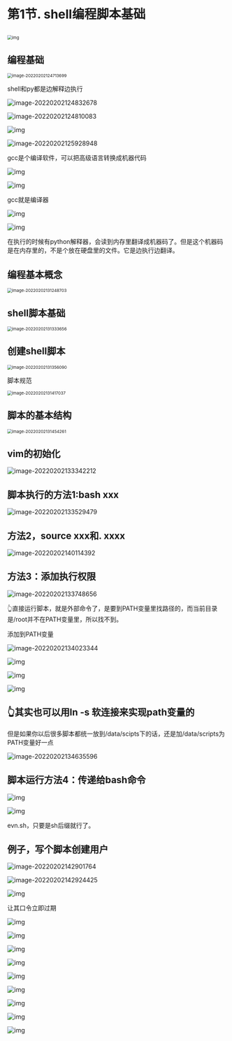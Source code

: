 # 第1节. shell编程脚本基础





## 

 

<img src="1-shell编程脚本基础.assets/clip_image006.jpg" alt="img" style="zoom:67%;" /> 

##  编程基础 

<img src="1-shell编程脚本基础.assets/image-20220202124713699.png" alt="image-20220202124713699" style="zoom:67%;" /> 

shell和py都是边解释边执行

![image-20220202124832678](1-shell编程脚本基础.assets/image-20220202124832678.png)



![image-20220202124810083](1-shell编程脚本基础.assets/image-20220202124810083.png)

 

![img](1-shell编程脚本基础.assets/clip_image012.jpg) 

![image-20220202125928948](1-shell编程脚本基础.assets/image-20220202125928948.png) 



gcc是个编译软件，可以把高级语言转换成机器代码

![img](1-shell编程脚本基础.assets/clip_image016.jpg)

![img](1-shell编程脚本基础.assets/clip_image018.jpg)

gcc就是编译器



![img](1-shell编程脚本基础.assets/clip_image020.jpg)

![img](1-shell编程脚本基础.assets/clip_image022.jpg)

在执行的时候有python解释器，会读到内存里翻译成机器码了。但是这个机器码是在内存里的，不是个放在硬盘里的文件。它是边执行边翻译。

 

## 编程基本概念

<img src="1-shell编程脚本基础.assets/image-20220202131248703.png" alt="image-20220202131248703" style="zoom:67%;" /> 



## shell脚本基础

<img src="1-shell编程脚本基础.assets/image-20220202131333656.png" alt="image-20220202131333656" style="zoom:67%;" /> 



## 创建shell脚本

<img src="1-shell编程脚本基础.assets/image-20220202131356090.png" alt="image-20220202131356090" style="zoom:67%;" /> 



脚本规范

<img src="1-shell编程脚本基础.assets/image-20220202131417037.png" alt="image-20220202131417037" style="zoom:67%;" /> 

## 脚本的基本结构

<img src="1-shell编程脚本基础.assets/image-20220202131454261.png" alt="image-20220202131454261" style="zoom:67%;" /> 



## vim的初始化

![image-20220202133342212](1-shell编程脚本基础.assets/image-20220202133342212.png)

## 

## 脚本执行的方法1:bash xxx

![image-20220202133529479](1-shell编程脚本基础.assets/image-20220202133529479.png)

## 方法2，source xxx和. xxxx

![image-20220202140114392](1-shell编程脚本基础.assets/image-20220202140114392.png) 

## 方法3：添加执行权限

![image-20220202133748656](1-shell编程脚本基础.assets/image-20220202133748656.png) 

👆直接运行脚本，就是外部命令了，是要到PATH变量里找路径的，而当前目录是/root并不在PATH变量里，所以找不到。 

添加到PATH变量

![image-20220202134023344](1-shell编程脚本基础.assets/image-20220202134023344.png) 

![img](1-shell编程脚本基础.assets/clip_image030.jpg)

![img](1-shell编程脚本基础.assets/clip_image032.jpg)

![img](1-shell编程脚本基础.assets/clip_image034.jpg)

## 👆其实也可以用ln -s 软连接来实现path变量的

但是如果你以后很多脚本都统一放到/data/scipts下的话，还是加/data/scripts为PATH变量好一点

![image-20220202134635596](1-shell编程脚本基础.assets/image-20220202134635596.png)



## 脚本运行方法4：传递给bash命令

![img](1-shell编程脚本基础.assets/clip_image036.jpg)

![img](1-shell编程脚本基础.assets/clip_image038.jpg)

evn.sh，只要是sh后缀就行了。

 

 

##  例子，写个脚本创建用户

![image-20220202142901764](1-shell编程脚本基础.assets/image-20220202142901764.png)

![image-20220202142924425](1-shell编程脚本基础.assets/image-20220202142924425.png) 



![img](1-shell编程脚本基础.assets/clip_image040.jpg)

让其口令立即过期

![img](1-shell编程脚本基础.assets/clip_image042.jpg)

![img](1-shell编程脚本基础.assets/clip_image044.jpg)

 

![img](1-shell编程脚本基础.assets/clip_image046.jpg)

 

![img](1-shell编程脚本基础.assets/clip_image048.jpg)

![img](1-shell编程脚本基础.assets/clip_image050.jpg)

![img](1-shell编程脚本基础.assets/clip_image052.jpg)

![img](1-shell编程脚本基础.assets/clip_image054.jpg)

![img](1-shell编程脚本基础.assets/clip_image056.jpg)

![img](1-shell编程脚本基础.assets/clip_image058.jpg)

 
